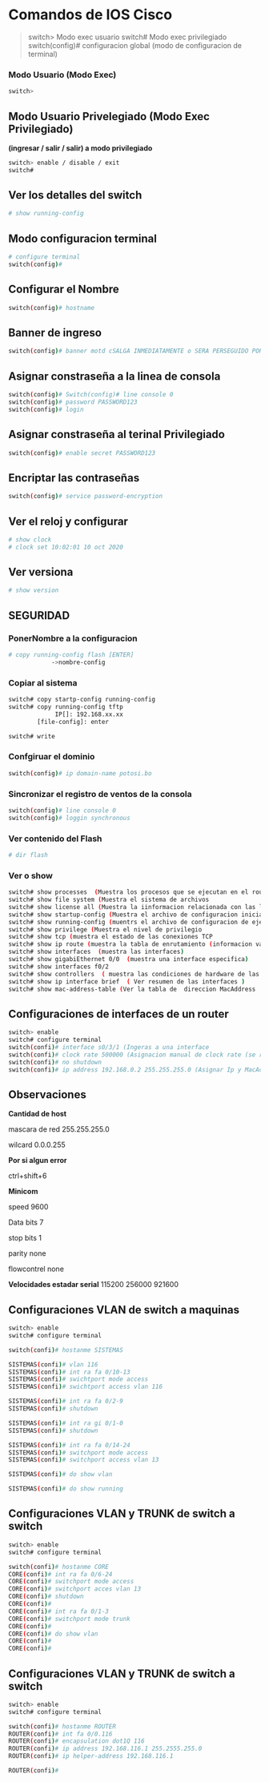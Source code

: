 # Comandos de IOS Cisco

> switch> Modo exec usuario
> switch# Modo exec privilegiado
> switch(config)#  configuracion global (modo de configuracion de terminal) 

### Modo Usuario (Modo Exec)

```bash
switch> 
```

## Modo Usuario Privelegiado (Modo Exec Privilegiado)

__(ingresar / salir / salir) a modo privilegiado__

```bash
switch> enable / disable / exit
switch# 
```

## Ver los detalles del switch

```bash
# show running-config
```

## Modo configuracion terminal

```bash
# configure terminal
switch(config)# 
```

## Configurar el Nombre
```bash
switch(config)# hostname
```

## Banner de ingreso
```bash
switch(config)# banner motd cSALGA INMEDIATAMENTE o SERA PERSEGUIDO POR LA LEYc
```

## Asignar constraseña a la linea de consola
```bash
switch(config)# Switch(config)# line console 0
switch(config)# password PASSWORD123
switch(config)# login
```

## Asignar constraseña al terinal Privilegiado
```bash
switch(config)# enable secret PASSWORD123
```

## Encriptar las contraseñas
```bash
switch(config)# service password-encryption
```

## Ver el reloj y configurar 
```bash
# show clock
# clock set 10:02:01 10 oct 2020
```

## Ver versiona
```bash
# show version
```


## SEGURIDAD 
### PonerNombre a la configuracion
```bash
# copy running-config flash [ENTER]
		    ->nombre-config
```

### Copiar al sistema
```bash
switch# copy startp-config running-config
switch# copy running-config tftp
			 IP[]: 192.168.xx.xx
		[file-config]: enter

switch# write
```


### Confgiruar el dominio
```bash
switch(config)# ip domain-name potosi.bo
```
### Sincronizar el registro de ventos de la consola
```bash
switch(config)# line console 0
switch(config)# loggin synchronous
```

### Ver contenido del Flash 
```bash
# dir flash
```

### Ver o show
```bash
switch# show processes  (Muestra los procesos que se ejecutan en el router)
switch# show file system (Muestra el sistema de archivos
switch# show license all (Muestra la iinformacion relacionada con las licencias del dispositivo
switch# show startup-config (Muestra el archivo de configuracion iniciasl (en caso de que exista)
switch# show running-config (muentrs el archivo de configuracion de ejecucion actual
switch# show privilege (Muestra el nivel de privilegio
switch# show tcp (muestra el estado de las conexiones TCP
switch# show ip route (muestra la tabla de enrutamiento (informacion valiosa)
switch# show interfaces  (muestra las interfaces)
switch# show gigabiEthernet 0/0  (muestra una interface especifica)
switch# show interfaces f0/2
switch# show controllers  ( muestra las condiciones de hardware de las interfaces )
switch# show ip interface brief  ( Ver resumen de las interfaces )
switch# show mac-address-table (Ver la tabla de  direccion MacAddress
```

## Configuraciones de interfaces de un router
```bash
switch> enable
switch# configure terminal
switch(confi)# interface s0/3/1 (Ingeras a una interface
switch(confi)# clock rate 500000 (Asignacion manual de clock rate (se realizo ya que la interfaz s0/3/1 es DCE 
switch(confi)# no shutdown
switch(confi)# ip address 192.168.0.2 255.255.255.0 (Asignar Ip y MacAdress
```

## Observaciones

__Cantidad de host__

mascara de red  255.255.255.0 

wilcard		0.0.0.255 


__Por si algun error__

ctrl+shift+6

__Minicom__

speed 9600

Data bits 7

stop bits 1

parity none

flowcontrel none

__Velocidades estadar serial__
115200
256000
921600


## Configuraciones VLAN de switch a maquinas
```bash
switch> enable
switch# configure terminal

switch(confi)# hostanme SISTEMAS

SISTEMAS(confi)# vlan 116
SISTEMAS(confi)# int ra fa 0/10-13
SISTEMAS(confi)# swichtport mode access
SISTEMAS(confi)# swichtport access vlan 116

SISTEMAS(confi)# int ra fa 0/2-9
SISTEMAS(confi)# shutdown

SISTEMAS(confi)# int ra gi 0/1-0
SISTEMAS(confi)# shutdown

SISTEMAS(confi)# int ra fa 0/14-24
SISTEMAS(confi)# switchport mode access
SISTEMAS(confi)# switchport access vlan 13

SISTEMAS(confi)# do show vlan

SISTEMAS(confi)# do show running
```


## Configuraciones VLAN y TRUNK de switch a switch
```bash
switch> enable
switch# configure terminal

switch(confi)# hostanme CORE
CORE(confi)# int ra fa 0/6-24
CORE(confi)# switchport mode access
CORE(confi)# switchport acces vlan 13
CORE(confi)# shutdown
CORE(confi)# 
CORE(confi)# int ra fa 0/1-3
CORE(confi)# switchport mode trunk
CORE(confi)# 
CORE(confi)# do show vlan
CORE(confi)# 
CORE(confi)# 
```


## Configuraciones VLAN y TRUNK de switch a switch
```bash
switch> enable
switch# configure terminal

switch(confi)# hostanme ROUTER
ROUTER(confi)# int fa 0/0.116
ROUTER(confi)# encapsulation dot1Q 116
ROUTER(confi)# ip address 192.168.116.1 255.2555.255.0
ROUTER(confi)# ip helper-address 192.168.116.1

ROUTER(confi)# 

```







